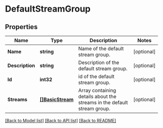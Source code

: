 # DefaultStreamGroup

## Properties

Name | Type | Description | Notes
------------ | ------------- | ------------- | -------------
**Name** | **string** | Name of the default stream group.  | [optional] 
**Description** | **string** | Description of the default stream group.  | [optional] 
**Id** | **int32** | id of the default stream group.  | [optional] 
**Streams** | [**[]BasicStream**](BasicStream.md) | Array containing details about the streams in the default stream group.  | [optional] 

[[Back to Model list]](../README.md#documentation-for-models) [[Back to API list]](../README.md#documentation-for-api-endpoints) [[Back to README]](../README.md)



